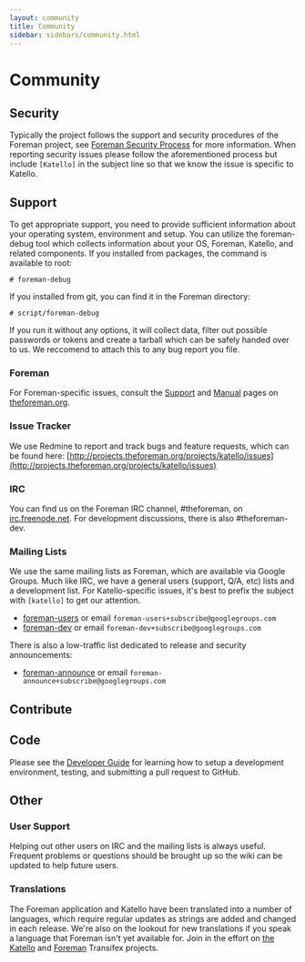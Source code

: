 ```yaml
---
layout: community
title: Community
sidebar: sidebars/community.html
---
```


# Community

## Security

Typically the project follows the support and security procedures of the Foreman project, see [Foreman Security Process](http://theforeman.org/security.html) for more information. When reporting security issues please follow the aforementioned process but include `[Katello]` in the subject line so that we know the issue is specific to Katello.

## Support

To get appropriate support, you need to provide sufficient information about your operating system, environment and setup. You can utilize the foreman-debug tool which collects information about your OS, Foreman, Katello, and related components. If you installed from packages, the command is available to root:

    # foreman-debug

If you installed from git, you can find it in the Foreman directory:

    # script/foreman-debug

If you run it without any options, it will collect data, filter out possible passwords or tokens and create a tarball which can be safely handed over to us. We reccomend to attach this to any bug report you file.

### Foreman

For Foreman-specific issues, consult the [Support](http://theforeman.org/support.html) and [Manual](http://theforeman.org/manuals/latest/index.html) pages on [theforeman.org](http://theforeman.org).

### Issue Tracker
We use Redmine to report and track bugs and feature requests, which can be found here: [http://projects.theforeman.org/projects/katello/issues](http://projects.theforeman.org/projects/katello/issues)

### IRC
You can find us on the Foreman IRC channel, #theforeman, on [irc.freenode.net](http://webchat.freenode.net/). For development discussions, there is also #theforeman-dev.

### Mailing Lists
We use the same mailing lists as Foreman, which are available via Google Groups. Much like IRC, we have a general users (support, Q/A, etc) lists and a development list.  For Katello-specific issues, it's best to prefix the subject with `[katello]` to get our attention.

* [foreman-users](https://groups.google.com/forum/?fromgroups#!forum/foreman-users) or email `foreman-users+subscribe@googlegroups.com`
* [foreman-dev](https://groups.google.com/forum/?fromgroups#!forum/foreman-dev) or email `foreman-dev+subscribe@googlegroups.com`

There is also a low-traffic list dedicated to release and security announcements:

* [foreman-announce](https://groups.google.com/forum/?fromgroups#!forum/foreman-announce) or email `foreman-announce+subscribe@googlegroups.com`

## Contribute

## Code

Please see the [Developer Guide](/developers/github_workflow.html) for learning how to setup a development environment, testing, and submitting a pull request to GitHub.

## Other

### User Support

Helping out other users on IRC and the mailing lists is always useful. Frequent problems or questions should be brought up so the wiki can be updated to help future users.

### Translations

The Foreman application and Katello have been translated into a number of languages, which require regular updates as strings are added and changed in each release.  We're also on the lookout for new translations if you speak a language that Foreman isn't yet available for.  Join in the effort on [the Katello](https://www.transifex.com/projects/p/katello/) and [Foreman](https://www.transifex.com/projects/p/foreman/) Transifex projects.
